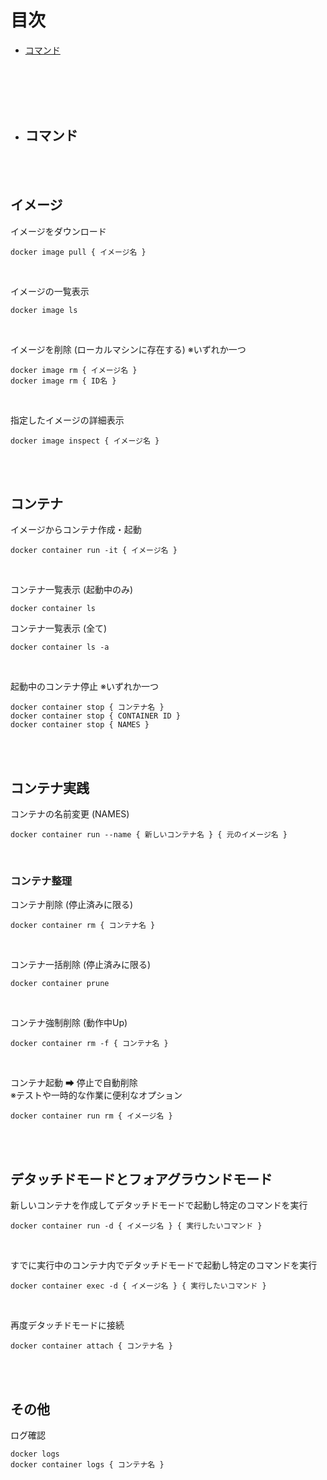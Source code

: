 # 目次

- [コマンド](#command)

<br><br><br><br>

<a name="command"></a>
 - ## コマンド

<br><br>

## イメージ

イメージをダウンロード
```docker:docker
docker image pull { イメージ名 }
```
<br>

イメージの一覧表示
```docker:docker
docker image ls
```
<br>

イメージを削除 (ローカルマシンに存在する)
※いずれか一つ
```docker:docker
docker image rm { イメージ名 }
docker image rm { ID名 }
```

<br>

指定したイメージの詳細表示
```docker:Docker
docker image inspect { イメージ名 }
```

<br>
<br>

## コンテナ

イメージからコンテナ作成・起動
```docker:docker
docker container run -it { イメージ名 }
```
<br>

コンテナ一覧表示 (起動中のみ)
```docker:docker
docker container ls
```
コンテナ一覧表示 (全て)
```docker:docker
docker container ls -a 
```
<br>

起動中のコンテナ停止
※いずれか一つ
```docker:docker
docker container stop { コンテナ名 }
docker container stop { CONTAINER ID }
docker container stop { NAMES }
```

<br>
<br>

## コンテナ実践

コンテナの名前変更 (NAMES)
```docker
docker container run --name { 新しいコンテナ名 } { 元のイメージ名 }	
```

<br>

### コンテナ整理
コンテナ削除 (停止済みに限る)
```docker:docker
docker container rm { コンテナ名 }
```

<br>

コンテナ一括削除 (停止済みに限る)
```docker
docker container prune
```
<br>

コンテナ強制削除 (動作中Up)
```docker
docker container rm -f { コンテナ名 }
```
<br>

コンテナ起動 ➡ 停止で自動削除<br>
※テストや一時的な作業に便利なオプション
```docker
docker container run rm { イメージ名 }
```

<br>
<br>

## デタッチドモードとフォアグラウンドモード

新しいコンテナを作成してデタッチドモードで起動し特定のコマンドを実行
```docker
docker container run -d { イメージ名 } { 実行したいコマンド }			
```

<br>

すでに実行中のコンテナ内でデタッチドモードで起動し特定のコマンドを実行
```docker
docker container exec -d { イメージ名 } { 実行したいコマンド }			
```
<br>

再度デタッチドモードに接続
```docker
docker container attach { コンテナ名 }
```

<br>
<br>

## その他

ログ確認
```docker
docker logs
docker container logs { コンテナ名 }
```
<br>

